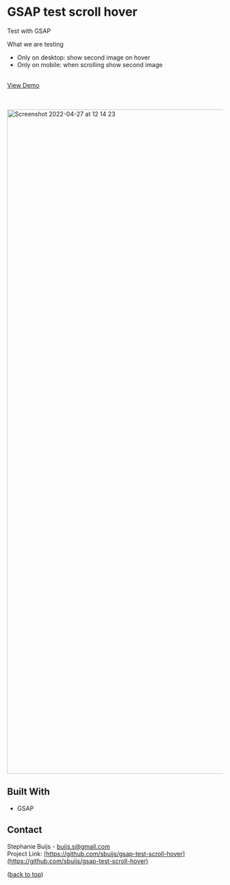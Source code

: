 <div id="top"></div>


<h1 align="left">GSAP test scroll hover</h1>
  <p align="left">
       Test with GSAP 

What we are testing
- Only on desktop: show second image on hover
- Only on mobile: when scrolling show second image
<br/>
       <a href="https://sbuijs.github.io/gsap-test-scroll-hover/">View Demo</a>
  </p>
</div>
<br/>
<br/>
<img width="1552" alt="Screenshot 2022-04-27 at 12 14 23" src="https://user-images.githubusercontent.com/1607627/165496209-0b54810b-52c1-4c8a-a39c-b5bab22c648c.png">


## Built With
- GSAP


## Contact

Stephanie Buijs - buijs.s@gmail.com<br/>
Project Link: [https://github.com/sbuijs/gsap-test-scroll-hover](https://github.com/sbuijs/gsap-test-scroll-hover)<br/>

<p align="left">(<a href="#top">back to top</a>)</p>
